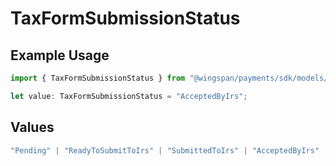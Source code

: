 # TaxFormSubmissionStatus

## Example Usage

```typescript
import { TaxFormSubmissionStatus } from "@wingspan/payments/sdk/models/shared";

let value: TaxFormSubmissionStatus = "AcceptedByIrs";
```

## Values

```typescript
"Pending" | "ReadyToSubmitToIrs" | "SubmittedToIrs" | "AcceptedByIrs" | "RejectedByIrs" | "PendingCorrection" | "Excluded" | "Ineligible"
```